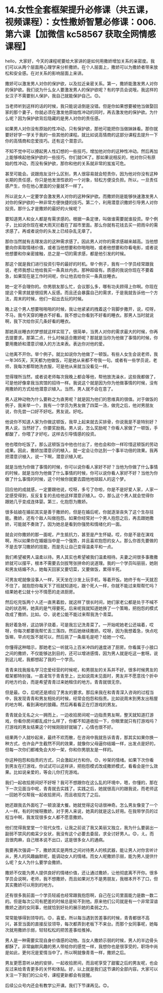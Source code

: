 # 14.女性全套框架提升必修课（共五课，视频课程）：女性撒娇智慧必修课：006.第六课【加微信 kc58567 获取全网情感课程】

hello，大家好，今天的课程呢要给大家讲的是如何用撒娇增加关系的亲密度。我们可以从两个层面用心理学来分析撒娇。在个人层面上，撒娇可以为撒娇者带来放松和安全感。在对关系的影响层面上来讲。

撒娇可以激发男人对你的保护欲，以及拉近亲密关系。第一，撒娇能激发男人对你的保护欲。我们说为什么女人要激发男人的保护欲呢？有的学员会说哦，我这样的女汉子不需要别人保护，我自己就能保护自己。😊。

当老师听到这样的话的时候，我只能说话倒是没错。但是你如果想要被他当做娶回家的那个妻子，你就必须在激发他原始性冲动的同时，再去激发他的保护欲。为什么呢？因为保护欲背后隐藏的是男人对你的责任感。

如果男人对你没有原始的性冲动，只有保护欲，那他可能把你当做妹妹看。那你就要好好学一学关于我的一些其他的课程。就比如说高情商的这部分课程去提升一下你的高情商和恋爱技巧。还有这个潜意识。

不知不觉中可以撩起男人性幻想的一些技巧，增加他对你的这种性冲动。然后再加上能够唤起他保护欲的一些技巧，你们就OK了。那如果说相反的，他对你只有原始的性冲动，而没有保护欲，那你和他的关系就非常的岌岌可危。

甚至可能会。说跟炮友没什么区别，男人很容易就会短责你，因为他对你没有这种长期的责任感，你只是他发泄性欲的一个对象，轻松方便没负担。所以，一旦责任感产生，你在他心里面的分量就不一样了。

所以说女人一定要学会激发男人对你的这种保护欲。而撒娇则是能够快速激发男人对你的保护欲的一种非常方便快捷的技巧。第二个，利用潜意识撒娇引导男人对你投资。那什么才是撒娇的最好的火候呢？

要知道男人和女人都是有需求感的。根据一条定律，叫做谁需要就谁投资。举个例子，比如说你现在被大雨天拦截在了超市里面。那么你就有花钱去买一把雨伞的需求感了。再或者说你的头发上已经杂乱无章了。

那你当然就有去理发店的这种需求感了。因此男人对你的需求感越来越高。当他想要向你索取情绪价值，或者当他想要和你啪啪啪，或者他想要和你看电影，或者说他想要和你亲密接触，总之是一切的需求感，都是他引发的时候。

那这个就是我们进行投资引导的最好的时机。举个例子，我有一个学员经常跟我说，老师我想让他给我买一条真丝内衣。那种超级有。质感的我说你现在不要着急，如果现在是工作时间呢，你让他去给你买一条真丝睡衣。

她一定不会理你的。你男朋友那么忙，会议那么多，哪有功夫顾得上你啊。你现在提这个需求就是很招男人反感。而且还会暴露自己的需求，于是我就告诉他一个方法，周末的时候，他们一起出去玩的时候。

晚上这个男人想要啪啪啪的时候，我让他紧紧的拽着这个背脚步撒开，说，哎呀，不马，我今天穿的睡衣不好看。我不想让你看到不好看的睡衣。那男人当时就说啊，我下次给你买几条好看的睡衣。

那她真丝睡衣的梦想就这样实现了。很简单，当男人对你的需求最大的时候，你再去提要求。那第二点，什么时候适合撒娇呢？那就是当你为他做了事情的时候，你要用撒娇和潜意识植入的方法来表。表达你对他的爱。

让他离不开你。举个例子。就比如说你为他做了一顿饭。有些人女生会说老师，我一年365天，天天都为他做饭，可是她从来都不夸我一句。或者有一些学员说，老师，我每次都帮她洗衣服，可是他从来就当没看见一样。

觉得理所当然，或者说老师每次我晚上都会等他，帮他放洗澡水，这些我都做了，可是他好像拿我当宾馆的招待一样。我说这个就是因为你为他做事情的时候，没有用撒娇的方式给他潜意识植入。当然，男人就不会在意了。

男人这种动物为什么要称之为直男呢？就是因为他们的思维真的很值。对于做饭的例子，我来举一个，我有一个学员为男友做了四菜一汤，做完之后，他对男朋友说，你先尝一口好不好吃。男友说。好吃。

他说你不知道人家为你做这顿饭，我早上起来就去买排骨，你说我是不是特别好？男人说，当然好了，你要奖励我。男人说，怎么奖励呢？你看人家做了一顿饭，手都酸了，你喂了才好吃，这样去引导情感的投资。

他也喂你吃饭了。那么这顿饭当中他也付出了，他也会和你一样珍惜这顿饭的劳动成果。因此，撒娇加潜意识的植入，就一定会让你达到一个事半功倍的效果。我再把潜意识植入，说一下啊，潜意识植入呢。

就是当他为你做了事情的时候，你可以说你看人家好不好？当他为你做了什么事情的时候，就是当你为他做了什么事情的时候，你可以说你看人家好不好？当他为你做了什么事情的时候，这个时候你就要去圆他地球超人的这个梦。

回应他的成就感，一定要跟他说，哎呀，多亏了你啦，你是不是好爱人家，人家一定感受得到，反反复复的去给他这样潜意识植入。😊，那么这个男人就会觉得你跟她几乎变成连体婴。第三，化抱怨为撒娇。

很多姑娘在婚前其实是善于撒娇的，但是在婚后呢，你就逐渐丧失了这个生存技能。撒娇，还有个敌人叫做抱怨。如果你经常对一个男人抱怨之后，再去跟她撒娇，可能就不奏效了。因为她总是看到你强势和情绪化的一面。

就会对你撒娇的那一面呢，产生抵抗力，甚至是产生怀疑。哎，你是不是在演戏啊，所以如果你在婚姻当中是一个强势，并且喜欢抱怨的女人。那么你首先要做的不是去学习撒娇的技能，而是先让自己变得温柔平和一点。

我们希望被男人温柔以待。男人其实也希望被我们温柔相待。夫妻之间很多事撒撒娇就可以摆平，根本不需要去剑拔弩张拼命的说道理。我的一个学员叫丽丽，她刚和男友结婚不久，她每天回家又要切菜，又要做饭，累得半死。

可男友呢就像没事人一样，天天坐在沙发上玩手机，等着开饭。她终于有一天就忍不住了，就抱怨你每天下了班就知道吃，跟个死人一样，你就不能过来帮帮忙吗？结果她老公就十分不情愿的走进厨房。

然后吃完饭两个人还一直黑着脸，就这样了很长时间，她们家老公都是处于不喊不动的状态啊，她真的是气得要死。后来呢我就知道她换了一个策略，把抱怨的模式改成了撒娇。比如。😊，说老公能不能过来帮我洗个青菜。

我好着急呀，这边锅子烧着，可是我忘记洗青菜了。一开始呢她老公还端着，哎呀，你每次都要我帮忙丢三落四，然后她继续撒娇。哎呀，因为我想着急，快点吃饭嘛，早点吃饭不就可以，然后挑了一条眉毛是吧？给她一个哎。

你懂得这种暗示，那她老公一听就马上百米冲四的速度进了厨房。你看属于小狼口之间的撒娇，不仅能够达到目的，还可以增进感情，因为男人就是吃这一套呀。说到这儿呢，我都想起了我的一个学员。

青青来找我报名学习恋爱经营的时候呢，和男朋友的关系并不好。很多时候男友的框架都特别强，一直凌驾于青青至上，比如说周末见面时，男友并不愿意找个折中的地方约会，而是希望青青过来她租住的地方。青青就很无奈。

但是最。😊，后呢还是顺应了男友的要求。那后来我在和青青深入咨询的过程当中，我发现青青和男友相处的时候，经常会抱怨和指责。比如说周末到男友出租屋的地方啊，看到满地的狼藉。然后再看看正在打游戏的男友。

青青就会无名之火一拥而上，一边收拾房间呢一边指责男友啊，整天就知道打游戏，你看你房间都乱成什么样了，你都不知道收拾一下，你眼里就只有打游戏吗？打游戏的男友结果这个时候刚刚好就输了，心情也很不好。

结果两个人就吵起来，最终不欢而散，在咨询中我就告诉青青，那其实如果你换一种方式，也许会产生截然不同的效果，就像你父母逼你结婚一样，出发点是好的，但每一次你们都难免会大吵一架，你和你男朋友是一样的。

你这种抱怨和指责的方式，只会激起对方和你。😊，吵架的情绪。如果下次你看到男友在打游戏，你试试可以这样讲，把抱怨模式改成撒娇模式，看看会是什么效果。比如说亲爱的，等会儿你打完游戏。

我们一起收拾房间好不好呀？我可不想跟你在这么乱的环境中，嗯，你懂的，那在下一次见面当中呢，青青就去实践了。实践之后，她就很高兴的跟我说，而老师这一回她不仅帮我一起收拾房间，而且收拾完了之后。

她还跟我去外面吃了一顿浪漫大餐。她就觉得这句话很神奇。怎么男友像变了一个人一样。有的时候呀撒娇，对于男人来说，她真的就是这么好用。在我带学员的过程当中啊，我发现很多女人都不愿意撒娇。

他们觉得我堂堂一个现代女性，让我之前说了我又美丽又独立，我为什么要装出一副弱不禁风的痴呆少女状，我没有这个必要去委屈，求全讨好男人。😊，え。而且很肉麻，自己根本说不出口，这是很多女人的通病。

我要再次强调一下，撒娇其实是两性之间对待男人的核武器，能让男人对你言听计从，男人的风趣幽默呢，能调动女人的情绪。而女人呢撒娇示弱，能为男人提供什么呢？女人为什么要学会撒娇。

撒娇不仅能为男人提供良好的情绪价值，还让通过撒娇，让他彻底离不开你。很多学员会说啊，老师，我不想撒娇，而且如果对方不是男朋友，我根本开不了口，但其实撒娇可以用到的地方。

还有很多我前面一个学员轻戚也经常跟我抱怨啊，自己在公司里面能力是数一数二的。但是每次公司有肥差的时候总是轮不到他。原来他们公司就是有一个非常深谙撒娇之道的女同事，他就恰到好处的展示她的柔弱之力。

常常能够得到领导的。😊，喜爱。所以每当遇到苦差事的时候，青青都很不高兴，甚至当面的直接反驳领导，每次都弄到老板下不来台。而那个女同事呢，她每次就用撒娇示弱，轻轻松松的把苦差事给推掉。

男人是一种需要实现自身价值感的动物。当女人撒娇示弱的时候，男人的半边骨头都酥了。非常幽默风趣的男人带给你的感觉一样，我想你也是很享受的，职场中尚是如此，更何况是爱情当中了。所以啊就像青青一样，撒娇之后。

男友更愿意听从她的安排，一起收拾房间，而且呢享受了甜蜜之后的男友呢，也会反过来给青青更多的关怀和体贴。好，以上就是我们这节课的全部内容。大家可以关注一下我们的公众号，课程更新都会有提醒。

后续公众号内还会有教学公开课。我们下节课再见。😊。
